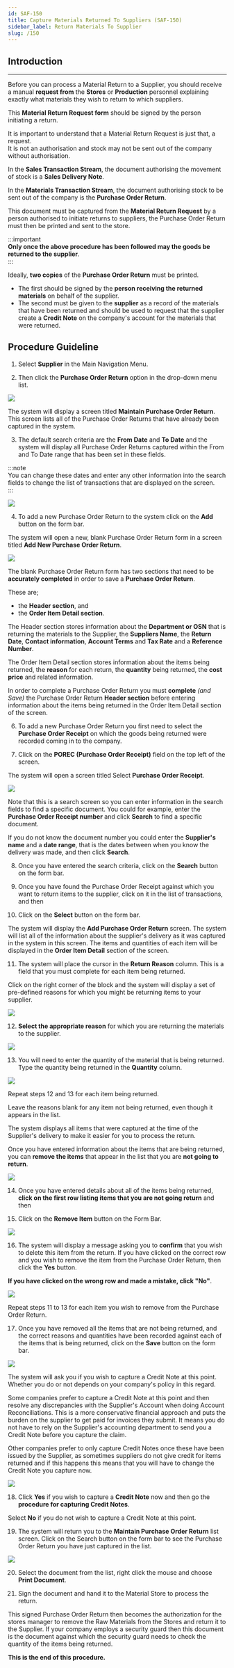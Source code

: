 ```yaml
---
id: SAF-150
title: Capture Materials Returned To Suppliers (SAF-150)
sidebar_label: Return Materials To Supplier
slug: /150
---
```


## Introduction
___  

Before you can process a Material Return to a Supplier, you should receive a manual **request from** the **Stores** or **Production** personnel explaining exactly what materials they wish to return to which suppliers.  

This **Material Return Request form** should be signed by the person initiating a return.  

It is important to understand that a Material Return Request is just that, a request.  
It is not an authorisation and stock may not be sent out of the company without authorisation.  

In the **Sales Transaction Stream**, the document authorising the movement of stock is a **Sales Delivery Note**.  

In the **Materials Transaction Stream**, the document authorising stock to be sent out of the company is the **Purchase Order Return**.  

This document must be captured from the **Material Return Request** by a person authorised to initiate returns to suppliers, the Purchase Order Return must then be printed and sent to the store.  

:::important  
**Only once the above procedure has been followed may the goods be returned to the supplier**.  
:::  

Ideally, **two copies** of the **Purchase Order Return** must be printed.  
-   The first should be signed by the **person receiving the returned materials** on
behalf of the supplier.  
-   The second must be given to the **supplier** as a record of the materials that have been returned and should be used to request that the supplier create a **Credit Note** on the company's account for the materials that were returned.  

## Procedure Guideline

1.  Select **Supplier** in the Main Navigation Menu.  

2.  Then click the **Purchase Order Return** option in the drop-down menu list.  

![](../static/img/docs/SAF-150/image01.png)  

The system will display a screen titled **Maintain Purchase Order Return**.  
This screen lists all of the Purchase Order Returns that have already
been captured in the system.  

3.  The default search criteria are the **From Date** and **To Date** and the
    system will display all Purchase Order Returns captured within the
    From and To Date range that has been set in these fields.  

:::note  
You can change these dates and enter any other information into the search fields to change the list of transactions that are displayed on the screen.  
:::  

![](../static/img/docs/SAF-150/image02.png)  

4.  To add a new Purchase Order Return to the system click on the **Add** button on the form bar.  

The system will open a new, blank Purchase Order Return form in a screen titled **Add New Purchase Order Return**.

![](../static/img/docs/SAF-150/image03.png)  

The blank Purchase Order Return form has two sections that need to be
**accurately completed** in order to save a **Purchase Order Return**.  

These are;
-   the **Header section**, and  
-   the **Order Item Detail section**.  

The Header section stores information about the **Department or OSN** that
is returning the materials to the Supplier, the **Suppliers Name**, the
**Return Date**, **Contact information**, **Account Terms** and **Tax Rate** and a
**Reference Number**.  

The Order Item Detail section stores information about the items being
returned, the **reason** for each return, the **quantity** being returned, the
**cost price** and related information.  

In order to complete a Purchase Order Return you must **complete** _(and Save)_ the Purchase Order Return **Header section** before entering information about the items being returned in the Order Item Detail section of the screen.  

6.  To add a new Purchase Order Return you first need to select the **Purchase Order Receipt** on which the goods being returned were recorded coming in to the company.  

7.  Click on the **POREC (Purchase Order Receipt)** field on the top left of
    the screen.  

The system will open a screen titled Select **Purchase Order Receipt**.
	
![](../static/img/docs/MAT-002/image7.jpg)  

Note that this is a search screen so you can enter information in the
search fields to find a specific document. You could for example,
enter the **Purchase Order Receipt number** and click **Search** to find a
specific document.  

If you do not know the document number you could
enter the **Supplier's name** and a **date range**, that is the dates between
when you know the delivery was made, and then click **Search**.  

8.  Once you have entered the search criteria, click on the **Search**
    button on the form bar.  

9.  Once you have found the Purchase Order Receipt against which you
    want to return items to the supplier, click on it in the list of
    transactions, and then  

10. Click on the **Select** button on the form bar.  

The system will display the **Add Purchase Order Return** screen. The
system will list all of the information about the supplier's delivery
as it was captured in the system in this screen. The items and
quantities of each item will be displayed in the **Order Item Detail**
section of the screen.  

11. The system will place the cursor in the **Return Reason** column. This
is a field that you must complete for each item being returned.  

Click on the right corner of the block and the system will display a set of
pre-defined reasons for which you might be returning items to your
supplier.  
	
![](../static/img/docs/MAT-002/image9.jpg)  

12. **Select the appropriate reason** for which you are returning the
materials to the supplier.  
	
![](../static/img/docs/MAT-002/image11.jpg)  

13. You will need to enter the quantity of the material that is being
returned. Type the quantity being returned in the **Quantity** column.  
	
![](../static/img/docs/MAT-002/image13.jpg)  

Repeat steps 12 and 13 for each item being returned.  

Leave the reasons blank for any item not being returned, even though it
appears in the list.  

The system displays all items that were captured at the time of
the Supplier's delivery to make it easier for you to process the
return.  

Once you have entered information about the items that are being
returned, you can **remove the items** that appear in the list that you
are **not going to return**.  
	
![](../static/img/docs/MAT-002/image15.jpg)  

14. Once you have entered details about all of the items being
returned, **click on the first row listing items that you are not going
return** and then  

15. Click on the **Remove Item** button on the Form Bar.  
	
![](../static/img/docs/MAT-002/image16.jpg)  

16. The system will display a message asking you to **confirm** that you
wish to delete this item from the return. If you have clicked on the
correct row and you wish to remove the item from the Purchase Order
Return, then click the **Yes** button.  

**If you have clicked on the wrong row and made a mistake, click "No"**.  
	
![](../static/img/docs/MAT-002/image18.jpg)  

Repeat steps 11 to 13 for each item you wish to remove from the
Purchase Order Return.  

17. Once you have removed all the items that are not being returned,
and the correct reasons and quantities have been recorded against each
of the items that is being returned, click on the **Save** button on the
form bar.  
	
![](../static/img/docs/MAT-002/image20.jpg)  

The system will ask you if you wish to capture a Credit Note at this
point. Whether you do or not depends on your company's policy in this
regard.  

Some companies prefer to capture a Credit Note at this point
and then resolve any discrepancies with the Supplier's Account when
doing Account Reconciliations. This is a more conservative financial
approach and puts the burden on the supplier to get paid for invoices
they submit. It means you do not have to rely on the Supplier's
accounting department to send you a Credit Note before you capture the
claim.  

Other companies prefer to only capture Credit Notes once these have
been issued by the Supplier, as sometimes suppliers do not give credit
for items returned and if this happens this means that you will have
to change the Credit Note you capture now.  
	
![](../static/img/docs/MAT-002/image22.jpg)  

18. Click **Yes** if you wish to capture a **Credit Note** now and then go the
**procedure for capturing Credit Notes**.  

Select **No** if you do not wish to capture a Credit Note at this point.  

19. The system will return you to the **Maintain Purchase Order Return**
list screen. Click on the Search button on the form bar to see the
Purchase Order Return you have just captured in the list.  
	
![](../static/img/docs/MAT-002/image24.jpg)  

20. Select the document from the list, right click the mouse and choose
**Print Document**.  

21. Sign the document and hand it to the Material Store to process the
return.  

This signed Purchase Order Return then becomes the authorization for
the stores manager to remove the Raw Materials from the Stores and
return it to the Supplier. If your company employs a security guard
then this document is the document against which the security guard
needs to check the quantity of the items being returned.  

**This is the end of this procedure.**
